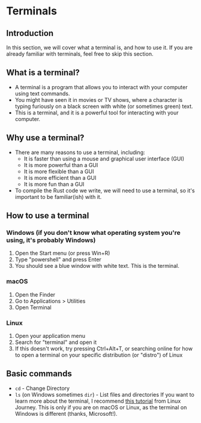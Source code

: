 # Terminals
## Introduction
In this section, we will cover what a terminal is, and how to use it. If you are already familiar with terminals, feel free to skip this section.
## What is a terminal?
- A terminal is a program that allows you to interact with your computer using text commands.
- You might have seen it in movies or TV shows, where a character is typing furiously on a black screen with white (or sometimes green) text.
- This is a terminal, and it is a powerful tool for interacting with your computer.
## Why use a terminal?
- There are many reasons to use a terminal, including:
    - It is faster than using a mouse and graphical user interface (GUI)
    - It is more powerful than a GUI
    - It is more flexible than a GUI
    - It is more efficient than a GUI
    - It is more fun than a GUI
- To compile the Rust code we write, we will need to use a terminal, so it's important to be familiar(ish) with it.
## How to use a terminal
### Windows (if you don't know what operating system you're using, it's probably Windows)
1. Open the Start menu (or press Win+R)
2. Type "powershell" and press Enter
3. You should see a blue window with white text. This is the terminal.
### macOS
1. Open the Finder
2. Go to Applications > Utilities
3. Open Terminal
### Linux
1. Open your application menu
2. Search for "terminal" and open it
3. If this doesn't work, try pressing Ctrl+Alt+T, or searching online for how to open a terminal on your specific distribution (or "distro") of Linux
## Basic commands
- `cd` - Change Directory
- `ls` (on Windows sometimes `dir`) - List files and directories
If you want to learn more about the terminal, I recommend [this tutorial](https://linuxjourney.com/lesson/the-shell) from Linux Journey. This is only if you are on macOS or Linux, as the terminal on Windows is different (thanks, Microsoft!).